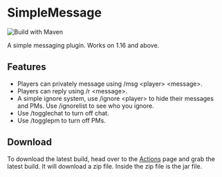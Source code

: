 # SimpleMessage
![Build with Maven](https://github.com/DESTROYMC-NET/SimpleMessage/workflows/Build%20with%20Maven/badge.svg)

A simple messaging plugin. Works on 1.16 and above.
## Features
- Players can privately message using /msg \<player> \<message>.
- Players can reply using /r \<message>.
- A simple ignore system, use /ignore \<player> to hide their messages and PMs. Use /ignorelist to see who you ignore.
- Use /togglechat to turn off chat.
- Use /togglepm to turn off PMs.

## Download
To download the latest build, head over to the [Actions](https://github.com/DESTROYMC-NET/SimpleMessage/actions) page and grab the latest build. It will download a zip file. Inside the zip file is the jar file.